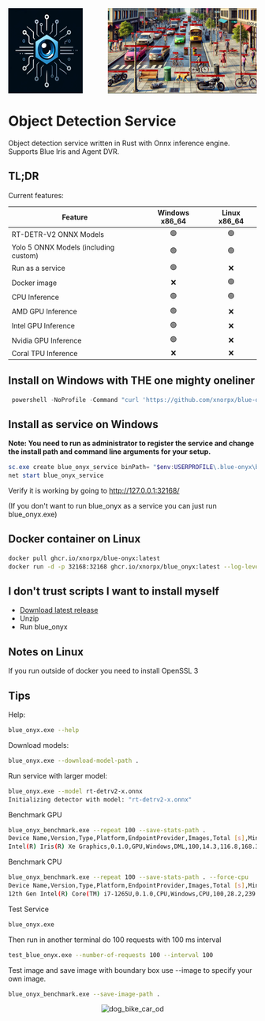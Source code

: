 
<div style="display: flex; justify-content: space-between;">
    <img src="assets/logo_medium.png" alt="blue_onyx" style="width:30%;" />
    <img src="assets/demo.jpg" alt="blue_onyx" style="width:60%;" />
</div>

# Object Detection Service

Object detection service written in Rust with Onnx inference engine.
Supports Blue Iris and Agent DVR.

## TL;DR

Current features:

| Feature                                     | Windows x86_64 | Linux x86_64 |
|---------------------------------------------|:--------------:|:------------:|
| RT-DETR-V2 ONNX Models                      | 🟢             | 🟢          |
| Yolo 5 ONNX Models (including custom)       | 🟢             | 🟢          |
| Run as a service                            | 🟢             | ❌          |
| Docker image                                | ❌             | 🟢          |
| CPU Inference                               | 🟢             | 🟢          |
| AMD GPU Inference                           | 🟢             | ❌          |
| Intel GPU Inference                         | 🟢             | ❌          |
| Nvidia GPU Inference                        | 🟢             | ❌          |
| Coral TPU Inference                         | ❌             | ❌          |


## Install on Windows with THE one mighty oneliner

```powershell
 powershell -NoProfile -Command "curl 'https://github.com/xnorpx/blue-onyx/releases/latest/download/install_latest_blue_onyx.ps1' -o 'install_latest_blue_onyx.ps1'; Unblock-File '.\install_latest_blue_onyx.ps1'; powershell.exe -ExecutionPolicy Bypass -File '.\install_latest_blue_onyx.ps1'"
```

## Install as service on Windows

**Note: You need to run as administrator to register the service and change the install path and command line arguments for your setup.**
```powershell
sc.exe create blue_onyx_service binPath= "$env:USERPROFILE\.blue-onyx\blue_onyx_service.exe --port 32168" start= auto displayname= "Blue Onyx Service"
net start blue_onyx_service
```

Verify it is working by going to http://127.0.0.1:32168/

(If you don't want to run blue_onyx as a service you can just run blue_onyx.exe)

## Docker container on Linux

```bash
docker pull ghcr.io/xnorpx/blue-onyx:latest
docker run -d -p 32168:32168 ghcr.io/xnorpx/blue_onyx:latest --log-level debug --port 32168
```

## I don't trust scripts I want to install myself

- [Download latest release](https://github.com/xnorpx/blue-onyx/releases)
- Unzip
- Run blue_onyx

## Notes on Linux

If you run outside of docker you need to install OpenSSL 3

## Tips

Help:
```bash
blue_onyx.exe --help
```

Download models:
```bash 
blue_onyx.exe --download-model-path .
```

Run service with larger model:
```bash 
blue_onyx.exe --model rt-detrv2-x.onnx
Initializing detector with model: "rt-detrv2-x.onnx"
```

Benchmark GPU
```bash
blue_onyx_benchmark.exe --repeat 100 --save-stats-path .
Device Name,Version,Type,Platform,EndpointProvider,Images,Total [s],Min [ms],Max [ms],Average [ms],FPS
Intel(R) Iris(R) Xe Graphics,0.1.0,GPU,Windows,DML,100,14.3,116.8,168.3,143.2,7.0
```

Benchmark CPU
```bash
blue_onyx_benchmark.exe --repeat 100 --save-stats-path . --force-cpu
Device Name,Version,Type,Platform,EndpointProvider,Images,Total [s],Min [ms],Max [ms],Average [ms],FPS
12th Gen Intel(R) Core(TM) i7-1265U,0.1.0,CPU,Windows,CPU,100,28.2,239.6,398.2,281.5,3.6
```

Test Service
```bash
blue_onyx.exe
```

Then run in another terminal do 100 requests with 100 ms interval
```bash
test_blue_onyx.exe --number-of-requests 100 --interval 100
```
        
Test image and save image with boundary box use --image to specify your own image.
```bash
blue_onyx_benchmark.exe --save-image-path .
```

<div align="center">
    <img src="assets/dog_bike_car_od.jpg" alt="dog_bike_car_od"/>
</div>
